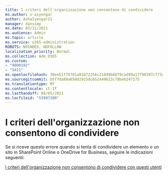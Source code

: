 ```yaml
---
title: I criteri dell'organizzazione non consentono di condividere
ms.author: v-aiyengar
author: AshaIyengar21
manager: dansimp
ms.date: 03/11/2021
ms.audience: Admin
ms.topic: article
ms.service: o365-administration
ROBOTS: NOINDEX, NOFOLLOW
localization_priority: Normal
ms.collection: Adm_O365
ms.custom:
- "9000192"
- "9411"
ms.openlocfilehash: 30ee51f76701a81b72256c21049b6879cad99a17f98397cf73c8ce85d910867f
ms.sourcegitcommit: b5f7da89a650d2915dc652449623c78be6247175
ms.translationtype: MT
ms.contentlocale: it-IT
ms.lasthandoff: 08/05/2021
ms.locfileid: "53997390"
---
```

# <a name="your-organizations-policies-do-not-allow-you-to-share"></a>I criteri dell'organizzazione non consentono di condividere

Se si riceve questo errore quando si tenta di condividere un elemento o un sito in SharePoint Online o OneDrive for Business, seguire le indicazioni seguenti:
 
[I criteri dell'organizzazione non consentono di condividere con questi utenti](https://docs.microsoft.com/sharepoint/troubleshoot/sharing-and-permissions/organization-policies-do-not-allow-you-to-share-with-users-error)